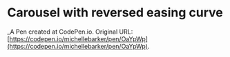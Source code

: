 # Carousel with reversed easing curve
 _A Pen created at CodePen.io. Original URL: [https://codepen.io/michellebarker/pen/OaYpWp](https://codepen.io/michellebarker/pen/OaYpWp).

 